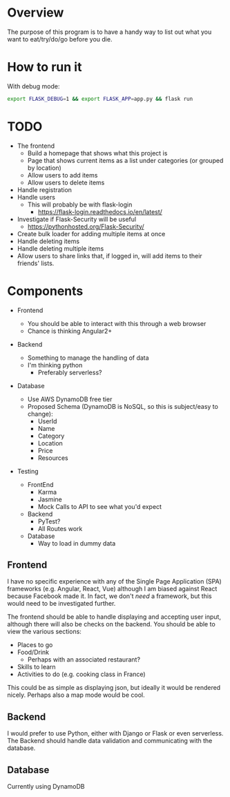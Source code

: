 # Overview
The purpose of this program is to have a handy way to list out what you want to eat/try/do/go before you die.

# How to run it
With debug mode:
```bash
export FLASK_DEBUG=1 && export FLASK_APP=app.py && flask run
```

# TODO
- The frontend
    - Build a homepage that shows what this project is
    - Page that shows current items as a list under categories (or grouped by location)
    - Allow users to add items
    - Allow users to delete items
- Handle registration
- Handle users
    - This will probably be with flask-login
        - https://flask-login.readthedocs.io/en/latest/
- Investigate if Flask-Security will be useful
    - https://pythonhosted.org/Flask-Security/
- Create bulk loader for adding multiple items at once
- Handle deleting items
- Handle deleting multiple items
- Allow users to share links that, if logged in, will add items to their friends' lists.

# Components
- Frontend
    - You should be able to interact with this through a web browser
    - Chance is thinking Angular2+
    
- Backend
    - Something to manage the handling of data
    - I'm thinking python
        - Preferably serverless?

- Database
    - Use AWS DynamoDB free tier 
    - Proposed Schema (DynamoDB is NoSQL, so this is subject/easy to change):
        - UserId
        - Name
        - Category
        - Location
        - Price
        - Resources
    
- Testing
    - FrontEnd
        - Karma
        - Jasmine
        - Mock Calls to API to see what you'd expect
    - Backend
        - PyTest?
        - All Routes work
    - Database
        - Way to load in dummy data 


## Frontend
I have no specific experience with any of the Single Page Application (SPA) frameworks (e.g. Angular, React, Vue) although I am biased against React because Facebook made it. In fact, we don't _need_ a framework, but this would need to be investigated further.

The frontend should be able to handle displaying and accepting user input, although there will also be checks on the backend. 
You should be able to view the various sections:
- Places to go
- Food/Drink
    - Perhaps with an associated restaurant?
- Skills to learn
- Activities to do (e.g. cooking class in France)

This could be as simple as displaying json, but ideally it would be rendered nicely. Perhaps also a map mode would be cool.

## Backend
I would prefer to use Python, either with Django or Flask or even serverless. 
The Backend should handle data validation and communicating with the database.

## Database
Currently using DynamoDB
